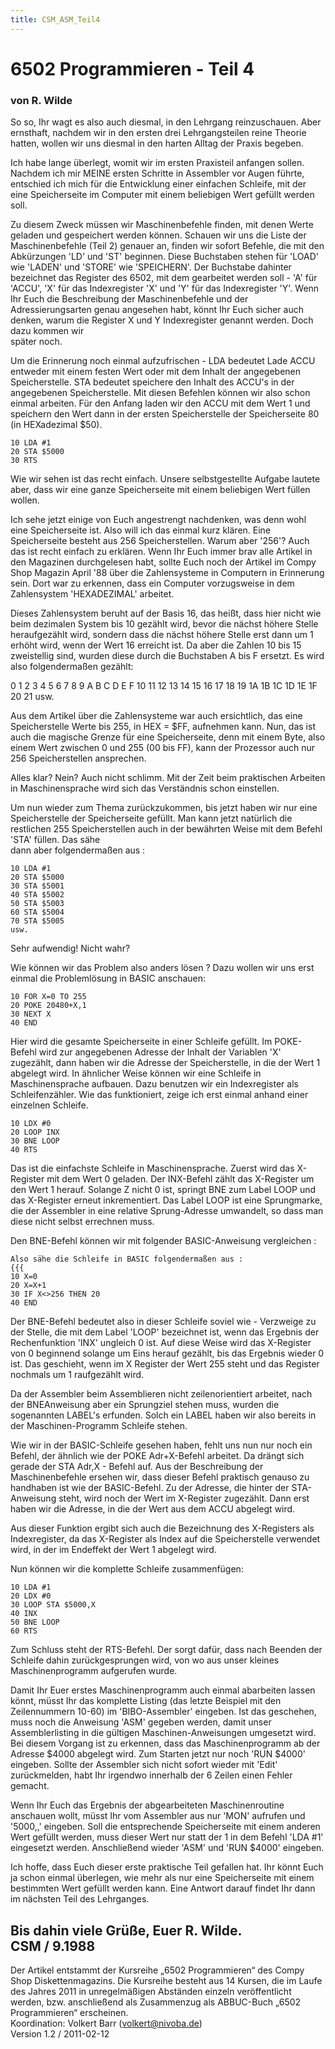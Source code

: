 ```yaml
---
title: CSM_ASM_Teil4
---
```

# 6502 Programmieren - Teil 4  
### von R. Wilde  
  
So so, Ihr wagt es also auch diesmal, in den Lehrgang reinzuschauen. Aber ernsthaft, nachdem wir in den ersten drei Lehrgangsteilen reine Theorie hatten, wollen wir uns diesmal in den harten Alltag der Praxis begeben.  
  
Ich habe lange überlegt, womit wir im ersten Praxisteil anfangen sollen. Nachdem ich mir MEINE ersten Schritte in Assembler vor Augen führte, entschied ich mich für die Entwicklung einer einfachen Schleife, mit der eine Speicherseite im Computer mit einem beliebigen Wert gefüllt werden soll.  
  
Zu diesem Zweck müssen wir Maschinenbefehle finden, mit denen Werte geladen und gespeichert werden können. Schauen wir uns die Liste der Maschinenbefehle (Teil 2) genauer an, finden wir sofort Befehle, die mit den Abkürzungen 'LD' und 'ST' beginnen. Diese Buchstaben stehen für 'LOAD' wie 'LADEN' und 'STORE' wie 'SPEICHERN'. Der Buchstabe dahinter bezeichnet das Register des 6502, mit dem gearbeitet werden soll - 'A' für 'ACCU', 'X' für das Indexregister 'X' und 'Y' für das Indexregister 'Y'. Wenn Ihr Euch die Beschreibung der Maschinenbefehle und der Adressierungsarten genau angesehen habt, könnt Ihr Euch sicher auch denken, warum die Register X und Y Indexregister genannt werden. Doch dazu kommen wir  
später noch.  
  
Um die Erinnerung noch einmal aufzufrischen - LDA bedeutet Lade ACCU entweder mit einem festen Wert oder mit dem Inhalt der angegebenen Speicherstelle. STA bedeutet speichere den Inhalt des ACCU's in der angegebenen Speicherstelle. Mit diesen Befehlen können wir also schon einmal arbeiten. Für den Anfang laden wir den ACCU mit dem Wert 1 und speichern den Wert dann in der ersten Speicherstelle der Speicherseite 80 (in HEXadezimal $50).  
```
10 LDA #1
20 STA $5000
30 RTS
```
Wie wir sehen ist das recht einfach. Unsere selbstgestellte Aufgabe lautete aber, dass wir eine ganze Speicherseite mit einem beliebigen Wert füllen wollen.  
  
Ich sehe jetzt einige von Euch angestrengt nachdenken, was denn wohl eine Speicherseite ist. Also will ich das einmal kurz klären. Eine Speicherseite besteht aus 256 Speicherstellen. Warum aber '256'? Auch das ist recht einfach zu erklären. Wenn Ihr Euch immer brav alle Artikel in den Magazinen durchgelesen habt, sollte Euch noch der Artikel im Compy Shop Magazin April '88 über die Zahlensysteme in Computern in Erinnerung sein. Dort war zu erkennen, dass ein Computer vorzugsweise in dem Zahlensystem 'HEXADEZIMAL' arbeitet.  
  
Dieses Zahlensystem beruht auf der Basis 16, das heißt, dass hier nicht wie beim dezimalen System bis 10 gezählt wird, bevor die nächst höhere Stelle heraufgezählt wird, sondern dass die nächst höhere Stelle erst dann um 1 erhöht wird, wenn der Wert 16 erreicht ist. Da aber die Zahlen 10 bis 15 zweistellig sind, wurden diese durch die Buchstaben A bis F ersetzt. Es wird also folgendermaßen gezählt:  
  
0 1 2 3 4 5 6 7 8 9 A B C D E F 10 11 12 13 14 15 16 17 18 19 1A 1B 1C 1D 1E 1F 20 21 usw.  
  
Aus dem Artikel über die Zahlensysteme war auch ersichtlich, das eine Speicherstelle Werte bis 255, in HEX = $FF, aufnehmen kann. Nun, das ist auch die magische Grenze für eine Speicherseite, denn mit einem Byte, also einem Wert zwischen 0 und 255 (00 bis FF), kann der Prozessor auch nur 256 Speicherstellen ansprechen.  
  
Alles klar? Nein? Auch nicht schlimm. Mit der Zeit beim praktischen Arbeiten in Maschinensprache wird sich das Verständnis schon einstellen.  
  
Um nun wieder zum Thema zurückzukommen, bis jetzt haben wir nur eine Speicherstelle der Speicherseite gefüllt. Man kann jetzt natürlich die restlichen 255 Speicherstellen auch in der bewährten Weise mit dem Befehl 'STA' füllen. Das sähe  
dann aber folgendermaßen aus :  
```
10 LDA #1
20 STA $5000
30 STA $5001
40 STA $5002
50 STA $5003
60 STA $5004
70 STA $5005
usw.
```
Sehr aufwendig! Nicht wahr?  
  
Wie können wir das Problem also anders lösen ? Dazu wollen wir uns erst einmal die Problemlösung in BASIC anschauen:  
```
10 FOR X=0 TO 255
20 POKE 20480+X,1
30 NEXT X
40 END
```
Hier wird die gesamte Speicherseite in einer Schleife gefüllt. Im POKE-Befehl wird zur angegebenen Adresse der Inhalt der Variablen 'X' zugezählt, dann haben wir die Adresse der Speicherstelle, in die der Wert 1 abgelegt wird. In ähnlicher Weise können wir eine Schleife in Maschinensprache aufbauen. Dazu benutzen wir ein Indexregister als Schleifenzähler. Wie das funktioniert, zeige ich erst einmal anhand einer einzelnen Schleife.  
```
10 LDX #0
20 LOOP INX
30 BNE LOOP
40 RTS
```
Das ist die einfachste Schleife in Maschinensprache. Zuerst wird das X-Register mit dem Wert 0 geladen. Der INX-Befehl zählt das X-Register um den Wert 1 herauf. Solange Z nicht 0 ist, springt BNE zum Label LOOP und das X-Register erneut inkrementiert. Das Label LOOP ist eine Sprungmarke, die der Assembler in eine relative Sprung-Adresse umwandelt, so dass man diese nicht selbst errechnen muss.  
  
Den BNE-Befehl können wir mit folgender BASIC-Anweisung vergleichen :  
```
Also sähe die Schleife in BASIC folgendermaßen aus :
{{{
10 X=0
20 X=X+1
30 IF X<>256 THEN 20
40 END
```
Der BNE-Befehl bedeutet also in dieser Schleife soviel wie - Verzweige zu der Stelle, die mit dem Label 'LOOP' bezeichnet ist, wenn das Ergebnis der Rechenfunktion 'INX' ungleich 0 ist. Auf diese Weise wird das X-Register von 0 beginnend solange um Eins herauf gezählt, bis das Ergebnis wieder 0 ist. Das geschieht, wenn im X Register der Wert 255 steht und das Register nochmals um 1 raufgezählt wird.  
  
Da der Assembler beim Assemblieren nicht zeilenorientiert arbeitet, nach der BNEAnweisung aber ein Sprungziel stehen muss, wurden die sogenannten LABEL's erfunden. Solch ein LABEL haben wir also bereits in der Maschinen-Programm Schleife stehen.  
  
Wie wir in der BASIC-Schleife gesehen haben, fehlt uns nun nur noch ein Befehl, der ähnlich wie der POKE Adr+X-Befehl arbeitet. Da drängt sich gerade der STA Adr,X - Befehl auf. Aus der Beschreibung der Maschinenbefehle ersehen wir, dass dieser Befehl praktisch genauso zu handhaben ist wie der BASIC-Befehl. Zu der Adresse, die hinter der STA-Anweisung steht, wird noch der Wert im X-Register zugezählt. Dann erst haben wir die Adresse, in die der Wert aus dem ACCU abgelegt wird.  
  
Aus dieser Funktion ergibt sich auch die Bezeichnung des X-Registers als Indexregister, da das X-Register als Index auf die Speicherstelle verwendet wird, in der im Endeffekt der Wert 1 abgelegt wird.  
  
Nun können wir die komplette Schleife zusammenfügen:  
```
10 LDA #1
20 LDX #0
30 LOOP STA $5000,X
40 INX
50 BNE LOOP
60 RTS
```
Zum Schluss steht der RTS-Befehl. Der sorgt dafür, dass nach Beenden der Schleife dahin zurückgesprungen wird, von wo aus unser kleines Maschinenprogramm aufgerufen wurde.  
  
Damit Ihr Euer erstes Maschinenprogramm auch einmal abarbeiten lassen könnt, müsst Ihr das komplette Listing (das letzte Beispiel mit den Zeilennummern 10-60) im 'BIBO-Assembler' eingeben. Ist das geschehen, muss noch die Anweisung 'ASM' gegeben werden, damit unser Assemblerlisting in die gültigen Maschinen-Anweisungen umgesetzt wird. Bei diesem Vorgang ist zu erkennen, dass das Maschinenprogramm ab der Adresse $4000 abgelegt wird. Zum Starten jetzt nur noch 'RUN $4000' eingeben. Sollte der Assembler sich nicht sofort wieder mit 'Edit' zurückmelden, habt Ihr irgendwo innerhalb der 6 Zeilen einen Fehler gemacht.  
  
Wenn Ihr Euch das Ergebnis der abgearbeiteten Maschinenroutine anschauen wollt, müsst Ihr vom Assembler aus nur 'MON' aufrufen und '5000,,' eingeben. Soll die entsprechende Speicherseite mit einem anderen Wert gefüllt werden, muss dieser Wert nur statt der 1 in dem Befehl 'LDA #1' eingesetzt werden. Anschließend wieder 'ASM' und 'RUN $4000' eingeben.  
  
Ich hoffe, dass Euch dieser erste praktische Teil gefallen hat. Ihr könnt Euch ja schon einmal überlegen, wie mehr als nur eine Speicherseite mit einem bestimmten Wert gefüllt werden kann. Eine Antwort darauf findet Ihr dann im nächsten Teil des Lehrganges.  
  
Bis dahin viele Grüße, Euer R. Wilde.  
CSM / 9.1988  
---
Der Artikel entstammt der Kursreihe „6502 Programmieren“ des Compy Shop Diskettenmagazins. Die Kursreihe besteht aus 14 Kursen, die im Laufe des Jahres 2011 in unregelmäßigen Abständen einzeln veröffentlicht werden, bzw. anschließend als Zusammenzug als ABBUC-Buch „6502 Programmieren“ erscheinen.  
Koordination: Volkert Barr (volkert@nivoba.de)  
Version 1.2 / 2011-02-12  
